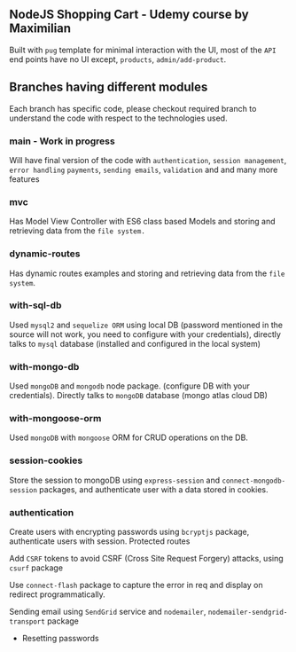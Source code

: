 ## NodeJS Shopping Cart - Udemy course by Maximilian

Built with `pug` template for minimal interaction with the UI, most of the `API` end points
have no UI except, `products`, `admin/add-product`.

## Branches having different modules

Each branch has specific code, please checkout required branch to understand the code with respect
to the technologies used.

### main - Work in progress

Will have final version of the code with `authentication`, `session management`, `error handling`
`payments`, `sending emails`, `validation` and and many more features

### mvc

Has Model View Controller with ES6 class based Models and storing and retrieving data
from the `file system.`

### dynamic-routes

Has dynamic routes examples and storing and retrieving data from the `file system`.

### with-sql-db

Used  `mysql2` and `sequelize ORM` using local DB (password mentioned in the
source will not work, you need to configure with your credentials),
directly talks to `mysql` database (installed and configured in the local system)

### with-mongo-db

Used `mongoDB` and `mongodb` node package. (configure DB with your credentials).
Directly talks to `mongoDB` database (mongo atlas cloud DB)

### with-mongoose-orm

Used `mongoDB` with `mongoose` ORM for CRUD operations on the DB.

### session-cookies

Store the session to mongoDB using `express-session` and `connect-mongodb-session` packages, and
authenticate user with a data stored in cookies.

### authentication

Create users with encrypting passwords using `bcryptjs` package, authenticate users with session.
Protected routes

Add `CSRF` tokens to avoid CSRF (Cross Site Request Forgery) attacks, using `csurf` package

Use `connect-flash` package to capture the error in req and display on redirect programmatically.

Sending email using `SendGrid` service and `nodemailer`, `nodemailer-sendgrid-transport` package

- Resetting passwords

